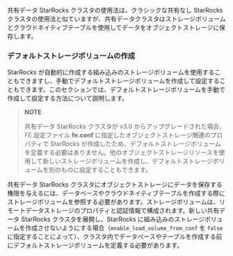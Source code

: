 共有データ StarRocks クラスタの使用法は、クラシックな共有なし StarRocks クラスタの使用法と似ていますが、共有データクラスタはストレージボリュームとクラウドネイティブテーブルを使用してデータをオブジェクトストレージに保存します。

### デフォルトストレージボリュームの作成

StarRocks が自動的に作成する組み込みのストレージボリュームを使用することもできますし、手動でデフォルトストレージボリュームを作成して設定することもできます。このセクションでは、デフォルトストレージボリュームを手動で作成して設定する方法について説明します。

> **NOTE**
>
> 共有データ StarRocks クラスタが v3.0 からアップグレードされた場合、FE 設定ファイル **fe.conf** に指定したオブジェクトストレージ関連のプロパティで StarRocks が作成したため、デフォルトストレージボリュームを定義する必要はありません。他のオブジェクトストレージリソースを使用して新しいストレージボリュームを作成し、デフォルトストレージボリュームを別のものに設定することもできます。

共有データ StarRocks クラスタにオブジェクトストレージにデータを保存する権限を与えるには、データベースやクラウドネイティブテーブルを作成する際にストレージボリュームを参照する必要があります。ストレージボリュームは、リモートデータストレージのプロパティと認証情報で構成されます。新しい共有データ StarRocks クラスタを展開し、StarRocks に組み込みのストレージボリュームを作成させないようにする場合（`enable_load_volume_from_conf` を `false` に指定することによって）、クラスタ内でデータベースやテーブルを作成する前にデフォルトストレージボリュームを定義する必要があります。